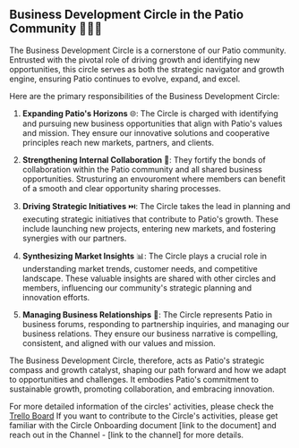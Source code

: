## Business Development Circle in the Patio Community 🚀💼🔗

The Business Development Circle is a cornerstone of our Patio community. Entrusted with the pivotal role of driving growth and identifying new opportunities, this circle serves as both the strategic navigator and growth engine, ensuring Patio continues to evolve, expand, and excel.

Here are the primary responsibilities of the Business Development Circle:

1.  **Expanding Patio's Horizons**  🌐: The Circle is charged with identifying and pursuing new business opportunities that align with Patio's values and mission. They ensure our innovative solutions and cooperative principles reach new markets, partners, and clients.
    
2.  **Strengthening Internal Collaboration**  🤝: They fortify the bonds of collaboration within the Patio community and all shared business opportunities. Strusturing an envouroment where members can benefit of a smooth and clear opportunity sharing processes. 
    
3.  **Driving Strategic Initiatives**  ⏭️: The Circle takes the lead in planning and executing strategic initiatives that contribute to Patio's growth. These include launching new projects, entering new markets, and fostering synergies with our partners.
    
4.  **Synthesizing Market Insights**  📊: The Circle plays a crucial role in understanding market trends, customer needs, and competitive landscape. These valuable insights are shared with other circles and members, influencing our community's strategic planning and innovation efforts.
    
5.  **Managing Business Relationships**  💼: The Circle represents Patio in business forums, responding to partnership inquiries, and managing our business relations. They ensure our business narrative is compelling, consistent, and aligned with our values and mission.
    

The Business Development Circle, therefore, acts as Patio's strategic compass and growth catalyst, shaping our path forward and how we adapt to opportunities and challenges. It embodies Patio's commitment to sustainable growth, promoting collaboration, and embracing innovation.

For more detailed information of the circles' activities, please check the [Trello Board](...)
If you want to contribute to the Circle's activities, please get familiar with the Circle Onboarding document [link to the document] and reach out in the Channel - [link to the channel] for more details. 
